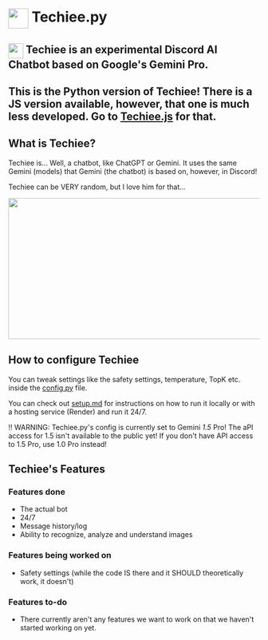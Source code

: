 # <img src="https://github.com/MerBudd/Techiee.js/assets/82082386/43cc9180-c22f-4418-8949-9834a5066089" width="40" height="40" align=top> Techiee.py

## <img src="https://github.com/MerBudd/Techiee.js/assets/82082386/43cc9180-c22f-4418-8949-9834a5066089" width="30" height="30" align=top> Techiee is an experimental Discord AI Chatbot based on Google's Gemini Pro.

## This is the Python version of Techiee! There is a JS version available, however, that one is much less developed. Go to [Techiee.js](https://github.com/MerBudd/Techiee.js) for that.

## What is Techiee?

Techiee is... Well, a chatbot, like ChatGPT or Gemini. It uses the same Gemini (models) that Gemini (the chatbot) is based on, however, in Discord!

Techiee can be VERY random, but I love him for that...

<img src="https://github.com/MerBudd/Techiee.js/assets/82082386/d9b79ff9-9274-4959-8cd6-317026625c84" width=540 height=283>


## How to configure Techiee

You can tweak settings like the safety settings, temperature, TopK etc. inside the [config.py](https://github.com/MerBudd/Techiee.py/blob/main/config.py) file.

You can check out [setup.md](https://github.com/MerBudd/Techiee.py/blob/main/setup.md) for instructions on how to run it locally or with a hosting service (Render) and run it 24/7.

!! WARNING: Techiee.py's config is currently set to Gemini *1.5* Pro! The aPI access for 1.5 isn't available to the public yet! If you don't have API access to 1.5 Pro, use 1.0 Pro instead!


## Techiee's Features

### Features done

- The actual bot
- 24/7
- Message history/log
- Ability to recognize, analyze and understand images

### Features being worked on

- Safety settings (while the code IS there and it SHOULD theoretically work, it doesn't)

### Features to-do

- There currently aren't any features we want to work on that we haven't started working on yet.
